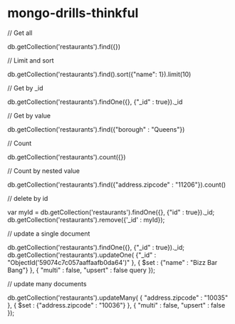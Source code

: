 # mongo-drills-thinkful


// Get all

db.getCollection('restaurants').find({})

// Limit and sort

db.getCollection('restaurants').find().sort({"name": 1}).limit(10)

// Get by _id

db.getCollection('restaurants').findOne({}, {"_id" : true})._id

// Get by value

db.getCollection('restaurants').find({"borough" : "Queens"})

// Count

db.getCollection('restaurants').count({})

// Count by nested value

db.getCollection('restaurants').find({"address.zipcode" : "11206"}).count()

// delete by id

var myId = db.getCollection('restaurants').findOne({}, {"id" : true})._id;
db.getCollection('restaurants').remove({'_id' : myId});

// update a single document

db.getCollection('restaurants').findOne({}, {"_id" : true})._id;
db.getCollection('restaurants').updateOne(
    {"_id" : "ObjectId('59074c7c057aaffaafb0da64')"
    },
    { $set : {"name" : "Bizz Bar Bang"}
    },
    { "multi" : false,
        "upsert" : false  query
    });

// update many documents

db.getCollection('restaurants').updateMany(
    {
        "address.zipcode" : "10035"
    },
    {
        $set : {"address.zipcode" : "10036"}
    },
    {
        "multi" : false,
        "upsert" : false
    });

